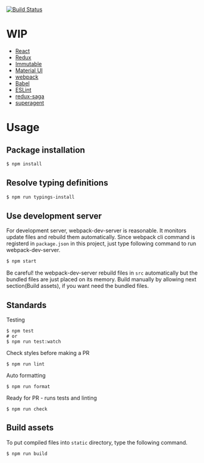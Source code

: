 [![Build Status](https://travis-ci.org/movio/movio-todomvc.svg?branch=master)](https://travis-ci.org/movio/movio-todomvc)

# WIP

* [React](https://facebook.github.io/react/)
* [Redux](http://rackt.org/redux/index.html)
* [Immutable](https://facebook.github.io/immutable-js/)
* [Material UI](http://material-ui.com/#/)
* [webpack](https://webpack.github.io/)
* [Babel](https://babeljs.io/)
* [ESLint](http://eslint.org/)
* [redux-saga](https://github.com/yelouafi/redux-saga)
* [superagent](https://visionmedia.github.io/superagent/)



# Usage

## Package installation
```bash
$ npm install
```

## Resolve typing definitions
```bash
$ npm run typings-install
```

## Use development server
For development server, webpack-dev-server is reasonable. It monitors update files and rebuild them automatically. Since webpack cli command is registerd in `package.json` in this project, just type following command to run webpack-dev-server.

```bash
$ npm start
```

Be careful! the webpack-dev-server rebuild files in `src` automatically but the bundled files are just placed on its memory. Build manually by allowing next section(Build assets), if you want need the bundled files.

## Standards
Testing

    $ npm test
    # or
    $ npm run test:watch

Check styles before making a PR

    $ npm run lint

Auto formatting

    $ npm run format

Ready for PR - runs tests and linting

    $ npm run check


## Build assets
To put compiled files into `static` directory, type the following command.

```bash
$ npm run build
```

